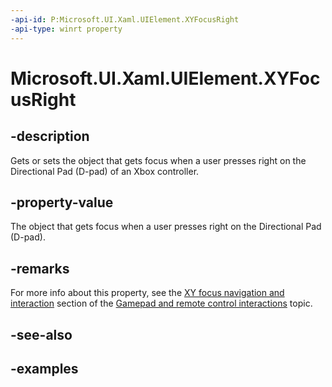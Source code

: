 ```yaml
---
-api-id: P:Microsoft.UI.Xaml.UIElement.XYFocusRight
-api-type: winrt property
---
```


# Microsoft.UI.Xaml.UIElement.XYFocusRight

<!--
public Microsoft.UI.Xaml.DependencyObject XYFocusRight { get; set; }
-->

## -description

Gets or sets the object that gets focus when a user presses right on the Directional Pad (D-pad) of an Xbox controller.

## -property-value

The object that gets focus when a user presses right on the Directional Pad (D-pad).

## -remarks

For more info about this property, see the [XY focus navigation and interaction](/windows/apps/design/input/gamepad-and-remote-interactions#xy-focus-navigation-and-interaction) section of the [Gamepad and remote control interactions](/windows/apps/design/input/gamepad-and-remote-interactions) topic.

## -see-also

## -examples
